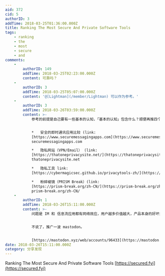 ```yaml
---
aid: 372
cid: 5
authorID: 3
addTime: 2018-03-25T01:36:00.000Z
title: Ranking The Most Secure And Private Software Tools
tags:
    - ranking
    - the
    - most
    - secure
    - and
comments:
    -
        authorID: 149
        addTime: 2018-03-25T02:23:00.000Z
        content: 可靠吗？
    -
        authorID: 3
        addTime: 2018-03-25T05:07:00.000Z
        content: '@[Lightman](/member/Lightman) 可以作为参考。'
    -
        authorID: 3
        addTime: 2018-03-26T03:59:00.000Z
        content: >-
            参考的前提是自己要有一些基本的认知，「基本的认知」包含什么？顺便再推四个网站：


            *   安全的即时通讯应用比较 (link:
            [https://www.securemessagingapps.com](https://www.securemessagingapps.com))
            securemessagingapps.com

            *   隐私网站（VPN/Email） (link:
            [https://thatoneprivacysite.net/](https://thatoneprivacysite.net/))
            thatoneprivacysite.net

            *   隐私工具 link:
            [https://cybermagicsec.github.io/privacytools-zh/](https://cybermagicsec.github.io/privacytools-zh/)

            *   粉碎棱镜（PRISM Break）(link:
            [https://prism-break.org/zh-CN/](https://prism-break.org/zh-CN/))
            prism-break.org/zh-CN/
    -
        authorID: 1
        addTime: 2018-03-26T15:11:00.000Z
        content: >-
            问题是 IM 和 信息流应用都有网络效应，用户越多价值越大，产品本身的好坏并没有决定性作用，运营和推广才是最重要的。


            不说了，推广一波 mastodon。


            [https://mastodon.xyz/web/accounts/96433](https://mastodon.xyz/web/accounts/96433)
date: 2018-03-26T15:11:00.000Z
category: 分享发现
---
```


Ranking The Most Secure And Private Software Tools [https://secured.fyi](https://secured.fyi)
